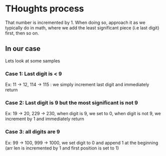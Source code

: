 # THoughts process
That number is incremented by 1. When doing so, approach it as we typically do in math, where we add the least significant piece (i.e last digit) first, then so on.

## In our case
Lets look at some samples
### Case 1: Last digit is < 9
Ex: 11 -> 12, 114 -> 115 : we simply increment last digit and immediately return
### Case 2: Last digit is 9 but the most significant is not 9
Ex: 19 -> 20, 229 -> 230, when digit is 9, we set to 0, when digit is not 9, we increment by 1 and immediately return
### Case 3: all digits are 9
Ex: 99 -> 100, 999 -> 1000, we set digit to 0 and append 1 at the beginning (arr len is incremented by 1 and first position is set to 1)

